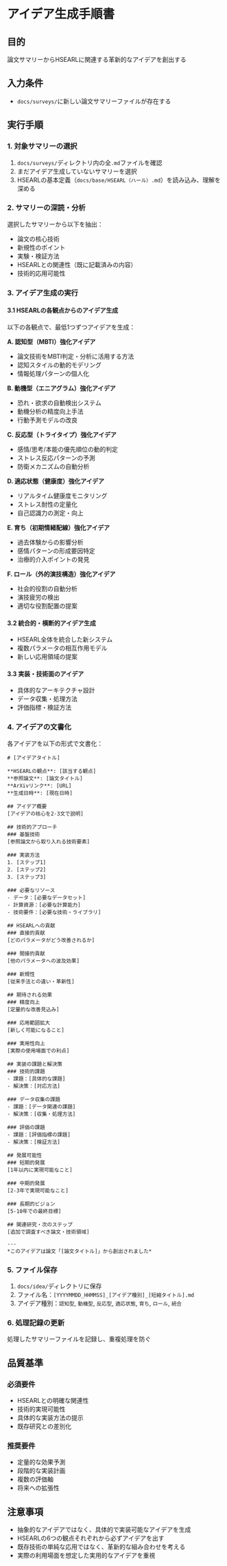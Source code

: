 # アイデア生成手順書

## 目的
論文サマリーからHSEARLに関連する革新的なアイデアを創出する

## 入力条件
- `docs/surveys/`に新しい論文サマリーファイルが存在する

## 実行手順

### 1. 対象サマリーの選択
1. `docs/surveys/`ディレクトリ内の全`.md`ファイルを確認
2. まだアイデア生成していないサマリーを選択
3. HSEARLの基本定義（`docs/base/HSEARL（ハール）.md`）を読み込み、理解を深める

### 2. サマリーの深読・分析
選択したサマリーから以下を抽出：
- 論文の核心技術
- 新規性のポイント
- 実験・検証方法
- HSEARLとの関連性（既に記載済みの内容）
- 技術的応用可能性

### 3. アイデア生成の実行

#### 3.1 HSEARLの各観点からのアイデア生成
以下の各観点で、最低1つずつアイデアを生成：

**A. 認知型（MBTI）強化アイデア**
- 論文技術をMBTI判定・分析に活用する方法
- 認知スタイルの動的モデリング
- 情報処理パターンの個人化

**B. 動機型（エニアグラム）強化アイデア**
- 恐れ・欲求の自動検出システム
- 動機分析の精度向上手法
- 行動予測モデルの改良

**C. 反応型（トライタイプ）強化アイデア**
- 感情/思考/本能の優先順位の動的判定
- ストレス反応パターンの予測
- 防衛メカニズムの自動分析

**D. 適応状態（健康度）強化アイデア**
- リアルタイム健康度モニタリング
- ストレス耐性の定量化
- 自己認識力の測定・向上

**E. 育ち（初期情緒配線）強化アイデア**
- 過去体験からの影響分析
- 感情パターンの形成要因特定
- 治療的介入ポイントの発見

**F. ロール（外的演技構造）強化アイデア**
- 社会的役割の自動分析
- 演技疲労の検出
- 適切な役割配置の提案

#### 3.2 統合的・横断的アイデア生成
- HSEARL全体を統合した新システム
- 複数パラメータの相互作用モデル
- 新しい応用領域の提案

#### 3.3 実装・技術面のアイデア
- 具体的なアーキテクチャ設計
- データ収集・処理方法
- 評価指標・検証方法

### 4. アイデアの文書化

各アイデアを以下の形式で文書化：

```
# [アイデアタイトル]

**HSEARLの観点**: [該当する観点]
**参照論文**: [論文タイトル]
**ArXivリンク**: [URL]
**生成日時**: [現在日時]

## アイデア概要
[アイデアの核心を2-3文で説明]

## 技術的アプローチ
### 基盤技術
[参照論文から取り入れる技術要素]

### 実装方法
1. [ステップ1]
2. [ステップ2]
3. [ステップ3]

### 必要なリソース
- データ：[必要なデータセット]
- 計算資源：[必要な計算能力]
- 技術要件：[必要な技術・ライブラリ]

## HSEARLへの貢献
### 直接的貢献
[どのパラメータがどう改善されるか]

### 間接的貢献
[他のパラメータへの波及効果]

### 新規性
[従来手法との違い・革新性]

## 期待される効果
### 精度向上
[定量的な改善見込み]

### 応用範囲拡大
[新しく可能になること]

### 実用性向上
[実際の使用場面での利点]

## 実装の課題と解決策
### 技術的課題
- 課題：[具体的な課題]
- 解決策：[対応方法]

### データ収集の課題
- 課題：[データ関連の課題]
- 解決策：[収集・処理方法]

### 評価の課題
- 課題：[評価指標の課題]
- 解決策：[検証方法]

## 発展可能性
### 短期的発展
[1年以内に実現可能なこと]

### 中期的発展
[2-3年で実現可能なこと]

### 長期的ビジョン
[5-10年での最終目標]

## 関連研究・次のステップ
[追加で調査すべき論文・技術領域]

---
*このアイデアは論文「[論文タイトル]」から創出されました*
```

### 5. ファイル保存
1. `docs/idea/`ディレクトリに保存
2. ファイル名：`[YYYYMMDD_HHMMSS]_[アイデア種別]_[短縮タイトル].md`
3. アイデア種別：`認知型`, `動機型`, `反応型`, `適応状態`, `育ち`, `ロール`, `統合`

### 6. 処理記録の更新
処理したサマリーファイルを記録し、重複処理を防ぐ

## 品質基準

### 必須要件
- HSEARLとの明確な関連性
- 技術的実現可能性
- 具体的な実装方法の提示
- 既存研究との差別化

### 推奨要件
- 定量的な効果予測
- 段階的な実装計画
- 複数の評価軸
- 将来への拡張性

## 注意事項
- 抽象的なアイデアではなく、具体的で実装可能なアイデアを生成
- HSEARLの6つの観点それぞれから必ずアイデアを出す
- 既存技術の単純な応用ではなく、革新的な組み合わせを考える
- 実際の利用場面を想定した実用的なアイデアを重視